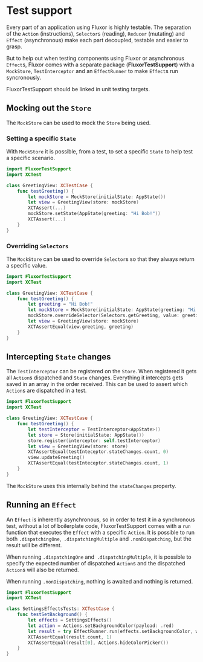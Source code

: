 # Test support

Every part of an application using Fluxor is highly testable. The separation of the `Action` (instructions), `Selector`s (reading), `Reducer` (mutating) and `Effect` (asynchronous) make each part decoupled, testable and easier to grasp.

But to help out when testing components using Fluxor or asynchronous `Effect`s, Fluxor comes with a separate package (**FluxorTestSupport**) with a `MockStore`, `TestInterceptor` and an `EffectRunner` to make `Effect`s run syncronously.

FluxorTestSupport should be linked in unit testing targets.

## Mocking out the `Store`

The `MockStore` can be used to mock the `Store` being used.

### Setting a specific `State`

With `MockStore` it is possible, from a test, to set a specific `State` to help test a specific scenario.

```swift
import FluxorTestSupport
import XCTest

class GreetingView: XCTestCase {
    func testGreeting() {
        let mockStore = MockStore(initialState: AppState())
        let view = GreetingView(store: mockStore)
        XCTAssert(...)
        mockStore.setState(AppState(greeting: "Hi Bob!"))
        XCTAssert(...)
    }
}
```

### Overriding `Selectors`

The `MockStore` can be used to override `Selector`s so that they always return a specific value.

```swift
import FluxorTestSupport
import XCTest

class GreetingView: XCTestCase {
    func testGreeting() {
        let greeting = "Hi Bob!"
        let mockStore = MockStore(initialState: AppState(greeting: "Hi Steve!"))
        mockStore.overrideSelector(Selectors.getGreeting, value: greeting)
        let view = GreetingView(store: mockStore)
        XCTAssertEqual(view.greeting, greeting)
    }
}
```

## Intercepting `State` changes

The `TestInterceptor` can be registered on the `Store`. When registered it gets all `Action`s dispatched and `State` changes. Everything it intercepts gets saved in an array in the order received. This can be used to assert which `Action`s are dispatched in a test.

```swift
import FluxorTestSupport
import XCTest

class GreetingView: XCTestCase {
    func testGreeting() {
        let testInterceptor = TestInterceptor<AppState>()
        let store = Store(initialState: AppState())
        store.register(interceptor: self.testInterceptor)
        let view = GreetingView(store: store)
        XCTAssertEqual(testInteceptor.stateChanges.count, 0)
        view.updateGreeting()
        XCTAssertEqual(testInteceptor.stateChanges.count, 1)
    }
}
```

The `MockStore` uses this internally behind the `stateChanges` property.

## Running an `Effect`

An `Effect` is inherently asynchronous, so in order to test it in a synchronous test, without a lot of boilerplate code, FluxorTestSupport comes with a `run` function that executes the `Effect` with a specific `Action`. It is possible to run both `.dispatchingOne`,` .dispatchingMultiple` and `.nonDispatching`, but the result will be different.

When running `.dispatchingOne` and` .dispatchingMultiple`, it is possible to specify the expected number of dispatched `Action`s and the dispatched `Action`s will also be returned.

When running `.nonDispatching`, nothing is awaited and nothing is returned.

```swift
import FluxorTestSupport
import XCTest

class SettingsEffectsTests: XCTestCase {
    func testSetBackground() {
        let effects = SettingsEffects()
        let action = Actions.setBackgroundColor(payload: .red)
        let result = try EffectRunner.run(effects.setBackgroundColor, with: action)!
        XCTAssertEqual(result.count, 1)
        XCTAssertEqual(result[0], Actions.hideColorPicker())
    }
}
```

